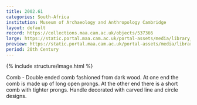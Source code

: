 ```yaml
---
title: 2002.61
categories: South-Africa
institution: Museum of Archaeology and Anthropology Cambridge
layout: default
record: https://collections.maa.cam.ac.uk/objects/537366
large: https://static.portal.maa.cam.ac.uk/portal-assets/media/library_images/web/678494_2002.61_001.png
preview: https://static.portal.maa.cam.ac.uk/portal-assets/media/library_images/thumbnail/678494_2002.61_001.png
period: 20th Century
---
```

{% include structure/image.html %}

Comb - Double ended comb fashioned from dark wood. At one end the comb is made up of long open prongs. At the other end there is a short comb with tighter prongs. Handle decorated with carved line and circle designs.
